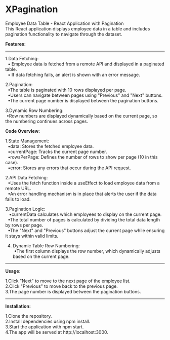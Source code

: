 # XPagination <br> 
Employee Data Table - React Application with Pagination<br />
This React application displays employee data in a table and includes pagination functionality to navigate through the dataset.

<b>Features:</b><br />
<hr>

1.Data Fetching:<br />
&nbsp;&nbsp;• Employee data is fetched from a remote API and displayed in a paginated table.<br />
&nbsp;&nbsp;• If data fetching fails, an alert is shown with an error message.<br />
    
2.Pagination:<br />
&nbsp;&nbsp;•The table is paginated with 10 rows displayed per page.<br />
&nbsp;&nbsp;•Users can navigate between pages using "Previous" and "Next" buttons.<br />
&nbsp;&nbsp;•The current page number is displayed between the pagination buttons.<br />

3.Dynamic Row Numbering:<br />
&nbsp;•Row numbers are displayed dynamically based on the current page, so the 
numbering continues across pages.<br />

<b>Code Overview:</b><br />

1.State Management:<br />
&nbsp;&nbsp;•data: Stores the fetched employee data.<br />
&nbsp;&nbsp;•currentPage: Tracks the current page number.<br />
&nbsp;&nbsp;•rowsPerPage: Defines the number of rows to show per page (10 in this case).<br />
&nbsp;&nbsp;•error: Stores any errors that occur during the API request.<br />

2.API Data Fetching:<br />
&nbsp;&nbsp;•Uses the fetch function inside a useEffect to load employee data from a remote URL.<br />
&nbsp;&nbsp;•An error handling mechanism is in place that alerts the user if the data fails to load.<br />

3.Pagination Logic:<br />
&nbsp;&nbsp;&nbsp;•currentData calculates which employees to display on the current page.<br />
&nbsp;&nbsp;•The total number of pages is calculated by dividing the total data length by rows per page.<br />
&nbsp;&nbsp;•The "Next" and "Previous" buttons adjust the current page while ensuring it stays within valid limits.<br />

4. Dynamic Table Row Numbering:<br />
&nbsp;•The first column displays the row number, which dynamically adjusts based on the current page.<br />

<hr>
<b>Usage:</b><br />

1.Click "Next" to move to the next page of the employee list.<br />
2.Click "Previous" to move back to the previous page.<br />
3.The page number is displayed between the pagination buttons.<br />

<hr>

<b>Installation:</b><br />

1.Clone the repository.<br />
2.Install dependencies using npm install.<br />
3.Start the application with npm start.<br />
4.The app will be served at http://localhost:3000.<br />
